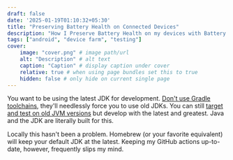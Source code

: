 ```yaml
---
draft: false
date: '2025-01-19T01:10:32+05:30'
title: "Preserving Battery Health on Connected Devices"
description: "How I Preserve Battery Health on my devices with Battery Charge Limit"
tags: ["android", "device farm", "testing"]
cover:
    image: "cover.png" # image path/url
    alt: "Description" # alt text
    caption: "Caption" # display caption under cover
    relative: true # when using page bundles set this to true
    hidden: false # only hide on current single page
---
```


You want to be using the latest JDK for development. 
[Don't use Gradle toolchains](/gradle-toolchains-are-rarely-a-good-idea/), they'll needlessly force you to use old JDKs.
You can still [target and test on old JVM versions](/build-on-latest-java-test-through-lowest-java/) but develop with the latest and greatest.
Java and the JDK are literally built for this.

Locally this hasn't been a problem.
Homebrew (or your favorite equivalent) will keep your default JDK at the latest.
Keeping my GitHub actions up-to-date, however, frequently slips my mind.